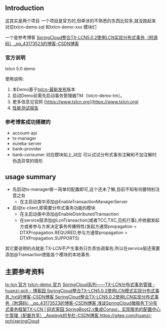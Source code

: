 ## Introduction
这其实是两个项目
一个项目是官方的,但牵涉的不熟悉的东西比较多,就没跑起来
对应txlcn-demo.sql 和txlcn-demo-xxx 模块们

一个是参考博客 [SpringCloud整合TX-LCN5.0.2使用LCN实现分布式事务（附源码）_qq_43173523的博客-CSDN博客 ](https://blog.csdn.net/qq_43173523/article/details/106408473?utm_medium=distribute.pc_relevant.none-task-blog-BlogCommendFromMachineLearnPai2-2.channel_param&depth_1-utm_source=distribute.pc_relevant.none-task-blog-BlogCommendFromMachineLearnPai2-2.channel_param)

### 官方说明
txlcn 5.0 demo


使用说明:

1. 本Demo基于[txlcn-最新发布](https://github.com/codingapi/tx-lcn)版本
2. 启动Demo前需先启动事务管理器TM（txlcn-demo-tm）。
3. 更多信息见官网 [https://www.txlcn.org](https://www.txlcn.org)
4. [性能测试报告](https://txlcn.org/zh-cn/docs/test.html)

### 参考博客成功搭建的
- account-api
- tx-manager
- eureka-server
- bank-provider
- bank-consumer
对应模块如上,对应
可以试试分布式事务注解和不加注解时伪造异常的情形

## usage summary
- 先启动tx-manager做一简单的配置即可,这个还未了解,目前不知有何要特别注意之处
  - 在主启动类中添加@EnableTransactionManagerServer
- 启动tx-client,即需要分布式事务功能的模块
  - 在主启动类中添加@EnableDistributedTransaction
  - 在service层添加@LcnTransaction(或者TCC,TXC,见机行事),并依据发起方或者参与方来决定事务传播特性(发起方通常propagation = DTXPropagation.REQUIRED,参与方通常propagation = DTXPropagation.SUPPORTS)

其它要说明的点就是:TX-LCN不产生事务只负责协调事务,所以在service层还需要添加@Transaction使能各个模块的本地事务.

## 主要参考资料
[tx-lcn 官方](https://github.com/codingapi/tx-lcn)
[txlcn-demo 官方](https://github.com/codingapi/txlcn-demo)
[SpringCloud系列——TX-LCN分布式事务管理 - huanzi-qch - 博客园 ](https://www.cnblogs.com/huanzi-qch/p/11057974.html)
[SpringCloud整合TX-LCN5.0.2使用LCN模式实现分布式事务_hxt的博客-CSDN博客 ](https://blog.csdn.net/qq_40378034/article/details/103759130)
[SpringCloud整合TX-LCN5.0.2使用LCN实现分布式事务（附源码）_qq_43173523的博客-CSDN博客 ](https://blog.csdn.net/qq_43173523/article/details/106408473?utm_medium=distribute.pc_relevant.none-task-blog-BlogCommendFromMachineLearnPai2-2.channel_param&depth_1-utm_source=distribute.pc_relevant.none-task-blog-BlogCommendFromMachineLearnPai2-2.channel_param)
[浅谈SpringCloud微服务下分布式事务框架TX-LCN | 码农家园 ](https://www.codenong.com/cs105845103/)
[SpringBoot2.x集成Consul，实现服务的配置中心化管理（配置共享）_Appleyk的专栏-CSDN博客 ](https://blog.csdn.net/Appleyk/article/details/104362446)
https://gitee.com/huanzi-qch/springCloud
